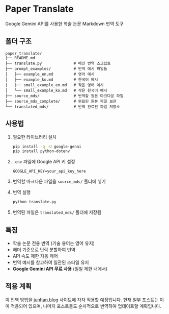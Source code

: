 # Paper Translate

Google Gemini API를 사용한 학술 논문 Markdown 번역 도구

## 폴더 구조

```
paper_translate/
├── README.md
├── translate.py              # 메인 번역 스크립트
├── prompt_examples/          # 번역 예시 파일들
│   ├── example_en.md         # 영어 예시
│   ├── example_ko.md         # 한국어 예시
│   ├── small_example_en.md   # 작은 영어 예시
│   └── small_example_ko.md   # 작은 한국어 예시
├── source_mds/               # 번역할 원본 마크다운 파일
├── source_mds_complete/      # 완료된 원본 파일 보관
└── translated_mds/           # 번역 완료된 파일 저장소
```

## 사용법

1. 필요한 라이브러리 설치
   ```bash
   pip install -q -U google-genai
   pip install python-dotenv
   ```

2. `.env` 파일에 Google API 키 설정
   ```
   GOOGLE_API_KEY=your_api_key_here
   ```

3. 번역할 마크다운 파일을 `source_mds/` 폴더에 넣기

4. 번역 실행
   ```bash
   python translate.py
   ```

5. 번역된 파일은 `translated_mds/` 폴더에 저장됨

## 특징

- 학술 논문 전용 번역 (기술 용어는 영어 유지)
- 헤더 기준으로 단락 분할하여 번역
- API 속도 제한 자동 제어
- 번역 예시를 참고하여 일관된 스타일 유지
- **Google Gemini API 무료 사용** (일일 제한 내에서)

## 적용 계획

이 번역 방법을 [junhan.blog](https://junhan.blog) 사이트에 차차 적용할 예정입니다.
현재 일부 포스트는 이미 적용되어 있으며, 나머지 포스트들도 순차적으로 번역하여 업데이트할 계획입니다.